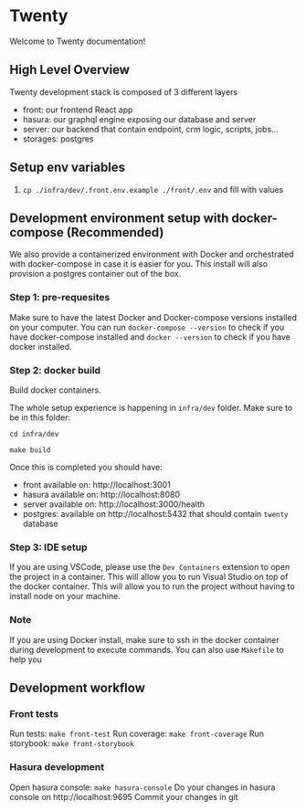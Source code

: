 # Twenty

Welcome to Twenty documentation!

## High Level Overview

Twenty development stack is composed of 3 different layers
- front: our frontend React app
- hasura: our graphql engine exposing our database and server
- server: our backend that contain endpoint, crm logic, scripts, jobs...
- storages: postgres

## Setup env variables

1. `cp ./infra/dev/.front.env.example ./front/.env` and fill with values

## Development environment setup with docker-compose (Recommended)

We also provide a containerized environment with Docker and orchestrated with docker-compose in case it is easier for you. This install will also provision a postgres container out of the box.

### Step 1: pre-requesites
Make sure to have the latest Docker and Docker-compose versions installed on your computer. You can run `docker-compose --version` to check if you have docker-compose installed and `docker --version` to check if you have docker installed.

### Step 2: docker build
Build docker containers.

The whole setup experience is happening in `infra/dev` folder. Make sure to be in this folder:
```
cd infra/dev
```

```
make build
```

Once this is completed you should have:
- front available on: http://localhost:3001
- hasura available on: http://localhost:8080
- server available on: http://localhost:3000/health
- postgres: available on http://localhost:5432 that should contain `twenty` database

### Step 3: IDE setup

If you are using VSCode, please use the `Dev Containers` extension to open the project in a container. This will allow you to run Visual Studio on top of the docker container. This will allow you to run the project without having to install node on your machine. 

### Note

If you are using Docker install, make sure to ssh in the docker container during development to execute commands. You can also use `Makefile` to help you

## Development workflow

### Front tests

Run tests: `make front-test`
Run coverage: `make front-coverage`
Run storybook: `make front-storybook`

### Hasura development

Open hasura console: `make hasura-console`
Do your changes in hasura console on http://localhost:9695
Commit your changes in git
